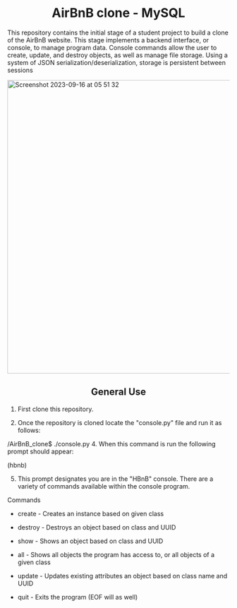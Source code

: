 
<center> <h1>AirBnB clone - MySQL</h1> </center>

This repository contains the initial stage of a student project to build a 
clone of the AirBnB website. This stage implements a backend interface, or 
console, to manage program data. Console commands allow the user to create,
update, and destroy objects, as well as manage file storage. Using a system
of JSON serialization/deserialization, storage is persistent between 
sessions

<img width="665" alt="Screenshot 2023-09-16 at 05 51 32" src="https://github.com/Abstaina44/website-footer/assets/48015890/c56b548d-62d2-4254-ba10-a552fce7edb0">


<center> <h2>General Use</h2> </center>


1. First clone this repository.

2. Once the repository is cloned locate the "console.py" file and run it as follows:

/AirBnB_clone$ ./console.py
4. When this command is run the following prompt should appear:

(hbnb)

5. This prompt designates you are in the "HBnB" console. There are a variety of commands available within the console program.

Commands

* create - Creates an instance based on given class

* destroy - Destroys an object based on class and UUID

* show - Shows an object based on class and UUID

* all - Shows all objects the program has access to, or all objects of a given class

* update - Updates existing attributes an object based on class name and UUID

* quit - Exits the program (EOF will as well)
